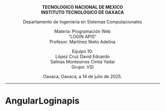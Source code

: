
<div align="center">

**TECNOLOGICO NACIONAL DE MEXICO**  
**INSTITUTO TECNOLÓGICO DE OAXACA**

Departamento de Ingeniería en Sistemas Computacionales  

Materia: Programación Web  
“LOGIN APIS”  
Profesor: Martínez Nieto Adelina

Equipo 10:  
López Cruz David Eduardo  
Salinas Montesinos Cintia Yadai  
Grupo: VSI  

Oaxaca, Oaxaca, a 14 de julio de 2025.

</div>

---

# AngularLoginapis
